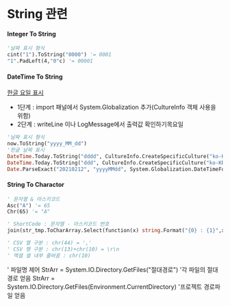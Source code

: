 # String 관련
#### Integer To String
```vb
'날짜 표시 형식
cint("1").ToString("0000") '= 0001  
"1".PadLeft(4,"0"c) '= 00001
```

#### DateTime To String
[한글 요일 표시](https://m.blog.naver.com/PostView.naver?isHttpsRedirect=true&blogId=elduque&logNo=120096308343)
- 1단계 : import 패널에서 System.Globalization 추가(CultureInfo 객체 사용을 위함)  
- 2단계 : writeLine 이나 LogMessage에서 출력값 확인하기목요일  

```vb
'날짜 표시 형식
now.ToString("yyyy_MM_dd")
'한글 날짜 표시
DateTime.Today.ToString("dddd", CultureInfo.CreateSpecificCulture("ko-KR"))  #목요일
DateTime.Today.ToString("ddd", CultureInfo.CreateSpecificCulture("ko-KR"))   #목
Date.ParseExact("20210212", "yyyyMMdd", System.Globalization.DateTimeFormatInfo.InvariantInfo)  
```

#### String To Charactor
```vb
' 문자열 & 아스키코드
Asc("A") '= 65 
Chr(65) '= "A"

' ShortCode : 문자열 - 아스키코드 번호
join(str_tmp.ToCharArray.Select(function(x) string.Format("{0} : {1}",x,asc(x).ToString) ).ToArray, vbNewLine)

' CSV 열 구분 : chr(44) = ','
' CSV 행 구분 : chr(13)+chr(10) = \r\n
' 엑셀 셀 내부 줄바꿈 : chr(10) 
```

' 파일명 제어
StrArr = System.IO.Directory.GetFiles("절대경로") '각 파일의 절대경로 얻음
StrArr = System.IO.Directory.GetFiles(Environment.CurrentDirectory) '프로젝트 경로파일 얻음
